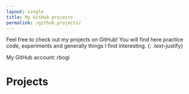 ```yaml
---
layout: single
title: My GitHub projects
permalink: /github_projects/
---
```


Feel free to check out my projects on GitHub! You will find here practice code, experiments and generally things I find interesting.
{: .text-justify}

My GitHub account: rbogi

# Projects



